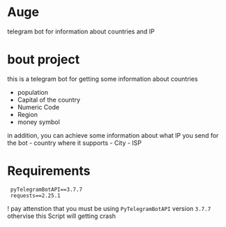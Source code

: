 # Auge
telegram bot for information about countries and IP 

# bout project
this is a telegram bot for getting some information about countries
  - population
  - Capital of the country
  - Numeric Code
  - Region
  - money symbol

in addition, you can achieve some information about what IP you send for the bot
    - country where it supports
    - City 
    - ISP

# Requirements
     pyTelegramBotAPI==3.7.7 
     requests==2.25.1 
! pay attenstion that you must be using ```PyTelegramBotAPI``` version ```3.7.7``` othervise this Script will getting crash

